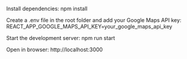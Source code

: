 Install dependencies:
npm install

Create a .env file in the root folder and add your Google Maps API key:
REACT_APP_GOOGLE_MAPS_API_KEY=your_google_maps_api_key

Start the development server:
npm run start

Open in browser:
http://localhost:3000
